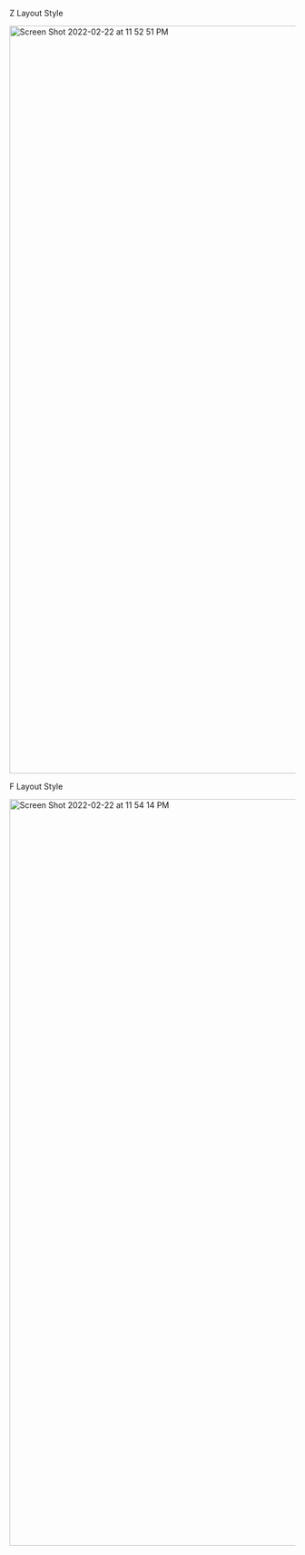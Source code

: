 Z Layout Style

<img width="1318" alt="Screen Shot 2022-02-22 at 11 52 51 PM" src="https://user-images.githubusercontent.com/98293147/155263618-157727f2-bb77-452f-8e24-5bc04372d93b.png">


F Layout Style

<img width="1316" alt="Screen Shot 2022-02-22 at 11 54 14 PM" src="https://user-images.githubusercontent.com/98293147/155263677-252521e3-f652-469e-9727-b67acf9ca6d8.png">
